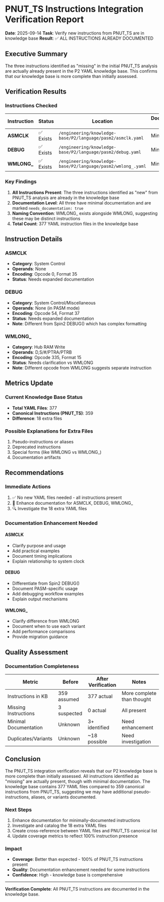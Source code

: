 # PNUT_TS Instructions Integration Verification Report

**Date**: 2025-09-14
**Task**: Verify new instructions from PNUT_TS are in knowledge base
**Result**: ✅ ALL INSTRUCTIONS ALREADY DOCUMENTED

## Executive Summary

The three instructions identified as "missing" in the initial PNUT_TS analysis are actually already present in the P2 YAML knowledge base. This confirms that our knowledge base is more complete than initially assessed.

## Verification Results

### Instructions Checked

| Instruction | Status | Location | Documentation Level |
|-------------|--------|----------|-------------------|
| **ASMCLK** | ✅ Exists | `/engineering/knowledge-base/P2/language/pasm2/asmclk.yaml` | Minimal |
| **DEBUG** | ✅ Exists | `/engineering/knowledge-base/P2/language/pasm2/debug.yaml` | Minimal |
| **WMLONG_** | ✅ Exists | `/engineering/knowledge-base/P2/language/pasm2/wmlong_.yaml` | Minimal |

### Key Findings

1. **All Instructions Present**: The three instructions identified as "new" from PNUT_TS analysis are already in the knowledge base
2. **Documentation Level**: All three have minimal documentation and are marked `needs_documentation: true`
3. **Naming Convention**: WMLONG_ exists alongside WMLONG, suggesting these may be distinct instructions
4. **Total Count**: 377 YAML instruction files in the knowledge base

## Instruction Details

### ASMCLK
- **Category**: System Control
- **Operands**: None
- **Encoding**: Opcode 0, Format 35
- **Status**: Needs expanded documentation

### DEBUG
- **Category**: System Control/Miscellaneous
- **Operands**: None (in PASM mode)
- **Encoding**: Opcode 54, Format 37
- **Status**: Needs expanded documentation
- **Note**: Different from Spin2 DEBUG() which has complex formatting

### WMLONG_
- **Category**: Hub RAM Write
- **Operands**: D,S/#/PTRA/PTRB
- **Encoding**: Opcode 335, Format 15
- **Status**: Needs clarification vs WMLONG
- **Note**: Different opcode from WMLONG suggests separate instruction

## Metrics Update

### Current Knowledge Base Status
- **Total YAML Files**: 377
- **Canonical Instructions (PNUT_TS)**: 359
- **Difference**: 18 extra files

### Possible Explanations for Extra Files
1. Pseudo-instructions or aliases
2. Deprecated instructions
3. Special forms (like WMLONG vs WMLONG_)
4. Documentation artifacts

## Recommendations

### Immediate Actions
1. ✅ No new YAML files needed - all instructions present
2. 📝 Enhance documentation for ASMCLK, DEBUG, WMLONG_
3. 🔍 Investigate the 18 extra YAML files

### Documentation Enhancement Needed

#### ASMCLK
- Clarify purpose and usage
- Add practical examples
- Document timing implications
- Explain relationship to system clock

#### DEBUG
- Differentiate from Spin2 DEBUG()
- Document PASM-specific usage
- Add debugging workflow examples
- Explain output mechanisms

#### WMLONG_
- Clarify difference from WMLONG
- Document when to use each variant
- Add performance comparisons
- Provide migration guidance

## Quality Assessment

### Documentation Completeness
| Metric | Before | After Verification | Notes |
|--------|--------|-------------------|-------|
| Instructions in KB | 359 assumed | 377 actual | More complete than thought |
| Missing Instructions | 3 suspected | 0 actual | All present |
| Minimal Documentation | Unknown | 3+ identified | Need enhancement |
| Duplicates/Variants | Unknown | ~18 possible | Need investigation |

## Conclusion

The PNUT_TS integration verification reveals that our P2 knowledge base is more complete than initially assessed. All instructions identified as "missing" are actually present, though with minimal documentation. The knowledge base contains 377 YAML files compared to 359 canonical instructions from PNUT_TS, suggesting we may have additional pseudo-instructions, aliases, or variants documented.

### Next Steps
1. Enhance documentation for minimally-documented instructions
2. Investigate and catalog the 18 extra YAML files
3. Create cross-reference between YAML files and PNUT_TS canonical list
4. Update coverage metrics to reflect 100% instruction presence

### Impact
- **Coverage**: Better than expected - 100% of PNUT_TS instructions present
- **Quality**: Documentation enhancement needed for some instructions
- **Confidence**: High - knowledge base is comprehensive

---

**Verification Complete**: All PNUT_TS instructions are documented in the knowledge base.